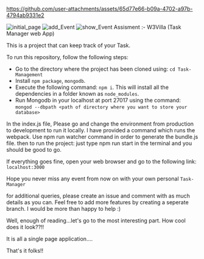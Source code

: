 

https://github.com/user-attachments/assets/65d77e66-b09a-4702-a97b-4794ab9331e2

![initial_page]([https://github.com/user-attachments/assets/5082a1c9-5c9b-44f5-8630-ea3f2907c872](https://github.com/Raghvendra9936/Task-Manager/blob/main/sample_screenshots/initial_page.png))
![add_Event](https://github.com/user-attachments/assets/313e3cde-4a9c-422b-a21f-ec21b1ac7918)
![show_Event](https://github.com/user-attachments/assets/033113f9-b89c-46e4-8bd7-4e1e53981b9f)
Assisment :- W3Villa (Task Manager web App)

This is a project that can keep track of your Task.

To run this repository, follow the following steps:

*  Go to the directory where the project has been cloned using: `cd Task-Management`
*  Install `npm package`, `mongodb`.
*  Execute the following command: `npm i`. This will install all the dependencies in a folder known as `node_modules`.
*  Run Mongodb in your localhost at port 27017 using the command: `mongod --dbpath <path of directory where you want to store your database>`

In the index.js file, Please go and change the environment from production to development to run it locally.
I have provided a command which runs the webpack.
Use npm run watcher command in order to generate the bundle.js file. 
then to run the project: just type npm run start in the terminal and you should be good to go.

If everything goes fine, open your web browser and go to the following link: `localhost:3000`

Hope you never miss any event from now on with your own personal `Task-Manager`

for additional queries, please create an issue and comment with as much details as you can.
Feel free to add more features by creating a seperate branch. I would be more than happy to help :)

Well, enough of reading...let's go to the most interesting part. How cool does it look??!!

It is all a single page application....

That's it folks!!
